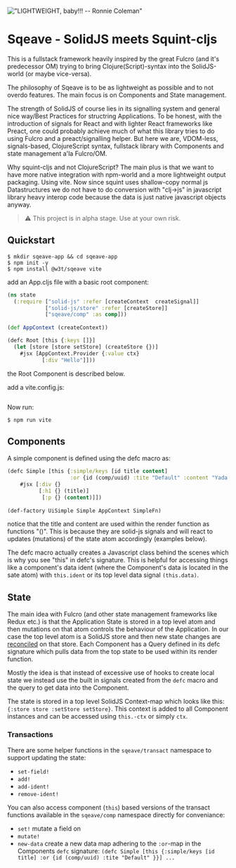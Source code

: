 !["LIGHTWEIGHT, baby!!! -- Ronnie Coleman"](https://bafkreics5ptu5524ld2wxc2bfjt2vuzmovpmgcheo2fihned2rz5rtgm2q.ipfs.flk-ipfs.xyz/)

# Sqeave - SolidJS meets Squint-cljs
This is a fullstack framework heavily inspired by the great Fulcro (and it's predecessor OM) trying to bring Clojure(Script)-syntax into the SolidJS-world (or maybe vice-versa). 

The philosophy of Sqeave is to be as lightweight as possible and to not overdo features. The main focus is on Components and State management.

The strength of SolidJS of course lies in its signalling system and general nice way/Best Practices for structring Applications. To be honest, with the introduction of signals for React and with lighter React frameworks like Preact, one could probably achieve much of what this library tries to do using Fulcro and a preact/signalling helper. But here we are, VDOM-less, signals-based, ClojureScript syntax, fullstack library with Components and state management a'la Fulcro/OM.

Why squint-cljs and not ClojureScript? The main plus is that we want to have more native integration with npm-world and a more lightweight output packaging. Using vite. Now since squint uses shallow-copy normal js Datastructures we do not have to do conversion with "clj->js" in javascript library heavy interop code because the data is just native javascript objects anyway.

> :warning: This project is in alpha stage.
> Use at your own risk.

## Quickstart

``` shell
$ mkdir sqeave-app && cd sqeave-app
$ npm init -y
$ npm install @w3t/sqeave vite
```

add an App.cljs file with a basic root component:

``` clojure
(ns state
  (:require ["solid-js" :refer [createContext  createSignal]]
            ["solid-js/store" :refer [createStore]]
            ["sqeave/comp" :as comp]))
            
(def AppContext (createContext))

(defc Root [this {:keys []}]
  (let [store [store setStore] (createStore {})]
    #jsx [AppContext.Provider {:value ctx}
           [:div "Hello"]]))
```
the Root Component is described below.


add a vite.config.js:

``` javascript

```

Now run:
``` shell
$ npm run vite
```

## Components
A simple component is defined using the defc macro as:

```Clojure
(defc Simple [this {:simple/keys [id title content]
                    :or {id (comp/uuid) :tite "Default" :content "Yada."}}]
    #jsx [:div {}
          [:h1 {} (title)]
           [:p {} (content)]])
           
(def-factory UiSimple Simple AppContext SimpleFn)
```
notice that the title and content are used within the render function as functions "()". This is because they are solid-js signals and will react to updates (mutations) of the state atom accordingly (examples below).

The defc macro actually creates a Javascript class behind the scenes which is why you see "this" in defc's signature. This is helpful for accessing things like a component's data ident (where the Component's data is located in the sate atom) with `this.ident` or its top level data signal `(this.data)`.

## State
The main idea with Fulcro (and other state management frameworks like Redux etc.) is that the Application State is stored in a top level atom and then mutations on that atom controls the behaviour of the Application. In our case the top level atom is a SolidJS store and then new state changes are [reconciled](https://docs.solidjs.com/reference/store-utilities/reconcile) on that store. Each Component has a Query defined in its defc signature which pulls data from the top state to be used within its render function.

Mostly the idea is that instead of excessive use of hooks to create local state we instead use the built in signals created from the `defc` macro and the query to get data into the Component.

The state is stored in a top level SolidJS Context-map which looks like this: `{:store store :setStore setStore}`. This context is added to all Component instances and can be accessed using `this.-ctx` or simply `ctx`.

### Transactions
There are some helper functions in the `sqeave/transact` namespace to support updating the state:

- `set-field!` 
- `add!` 
- `add-ident!` 
- `remove-ident!` 

You can also access component (`this`) based versions of the transact functions available in the `sqeave/comp` namespace directly for conveniance:

- `set!` mutate a field on 
- `mutate!` 
- `new-data` create a new data map adhering to the `:or`-map in the Components `defc` signature: `(defc Simple [this {:simple/keys [id title] :or {id (comp/uuid) :tite "Default" }}] ...`


